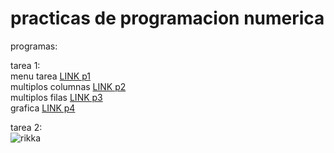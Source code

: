 # practicas de programacion numerica

programas:

tarea 1:   
menu tarea [LINK p1](https://github.com/yaelNanco/practicas-de-numerica/blob/main/iniciotarea1.m)  
multiplos columnas [LINK p2](https://github.com/yaelNanco/practicas-de-numerica/blob/main/multiplos_columna.m)  
multiplos filas [LINK p3](https://github.com/yaelNanco/practicas-de-numerica/blob/main/multiplos_fila.m)   
grafica [LINK p4](https://github.com/yaelNanco/practicas-de-numerica/blob/main/lagraficacion.m)   


tarea 2:  
![rikka](https://i.pinimg.com/originals/73/82/d3/7382d3fb3292e85a78c9acfedae611c6.gif)
